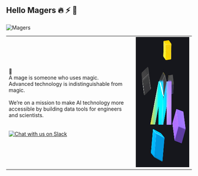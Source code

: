 ## Hello Magers 🔥 ⚡ 🌊

![Magers](https://media.graphassets.com/rtZz4d9lReGNiSYwFW4T)

| | |
| ----------- | ----------- |
| 🧙<br/>A mage is someone who uses magic.<br/>Advanced technology is indistinguishable from magic.<br /><br />We’re on a mission to make AI technology more accessible by building data tools for engineers and scientists.<br /><br /><br />[![Chat with us on Slack](https://img.shields.io/badge/%20-Join%20us%20on%20Slack-black?style=for-the-badge&logo=slack&labelColor=6B50D7)](https://www.mage.ai/chat) | <img alt="Mage blocks" height="354" width="400" src="https://github.com/mage-ai/assets/blob/main/logo/mage-blocks-tele.gif?raw=true" /> |

